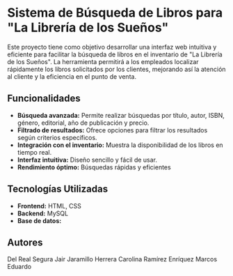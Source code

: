 #  Sistema de Búsqueda de Libros para "La Librería de los Sueños"

Este proyecto tiene como objetivo desarrollar una interfaz web intuitiva y eficiente para facilitar la búsqueda de libros en el inventario de "La Librería de los Sueños". La herramienta permitirá a los empleados localizar rápidamente los libros solicitados por los clientes, mejorando así la atención al cliente y la eficiencia en el punto de venta.

## Funcionalidades
- **Búsqueda avanzada:** Permite realizar búsquedas por título, autor, ISBN, género, editorial, año de publicación y precio.
- **Filtrado de resultados:** Ofrece opciones para filtrar los resultados según criterios específicos.
- **Integración con el inventario:** Muestra la disponibilidad de los libros en tiempo real.
- **Interfaz intuitiva:** Diseño sencillo y fácil de usar.
- **Rendimiento óptimo:** Búsquedas rápidas y eficientes

## Tecnologías Utilizadas
- **Frontend:** HTML, CSS
- **Backend:** MySQL
- **Base de datos:**

## Autores
Del Real Segura Jair
Jaramillo Herrera Carolina
Ramírez Enríquez Marcos Eduardo
